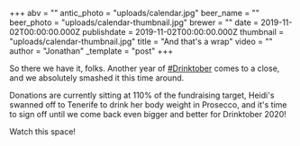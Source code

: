 +++
abv = ""
antic_photo = "uploads/calendar.jpg"
beer_name = ""
beer_photo = "uploads/calendar-thumbnail.jpg"
brewer = ""
date = 2019-11-02T00:00:00.000Z
publishdate = 2019-11-02T00:00:00.000Z
thumbnail = "uploads/calendar-thumbnail.jpg"
title = "And that's a wrap"
video = ""
author = "Jonathan"
_template = "post"
+++

So there we have it, folks. Another year of [#Drinktober](https://www.facebook.com/hashtag/drinktober?epa=HASHTAG) comes to a close, and we absolutely smashed it this time around.

Donations are currently sitting at 110% of the fundraising target, Heidi's swanned off to Tenerife to drink her body weight in Prosecco, and it's time to sign off until we come back even bigger and better for Drinktober 2020!

Watch this space!
